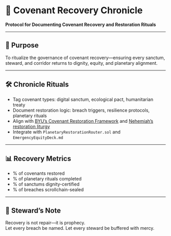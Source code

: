 # 📜 Covenant Recovery Chronicle  
**Protocol for Documenting Covenant Recovery and Restoration Rituals**

---

## 🧠 Purpose  
To ritualize the governance of covenant recovery—ensuring every sanctum, steward, and corridor returns to dignity, equity, and planetary alignment.

---

## 🛠️ Chronicle Rituals  
- Tag covenant types: digital sanctum, ecological pact, humanitarian treaty  
- Document restoration logic: breach triggers, resilience protocols, planetary rituals  
- Align with [BYU’s Covenant Restoration Framework](https://rsc.byu.edu/sperry-symposium-classics-old-testament/restoration-covenant-renewal) and [Nehemiah’s restoration liturgy](https://thebiblechallenge.org/covenant-restoration/)  
- Integrate with `PlanetaryRestorationRouter.sol` and `EmergencyEquityDeck.md`

---

## 📊 Recovery Metrics  
- % of covenants restored  
- % of planetary rituals completed  
- % of sanctums dignity-certified  
- % of breaches scrollchain-sealed

---

## 🧠 Steward’s Note  
Recovery is not repair—it is prophecy.  
Let every breach be named. Let every steward be buffered with mercy.
